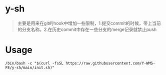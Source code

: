 # y-sh
> 主要是用来在git的hook中增加一些限制，1.提交commit的时候，带上当前的分支名称。2.在历史commit中存在一些分支的merge记录就禁止push


# Usage
`/bin/bash -c "$(curl -fsSL https://raw.githubusercontent.com/Y-WMS-FE/y-sh/main/init.sh)"`


